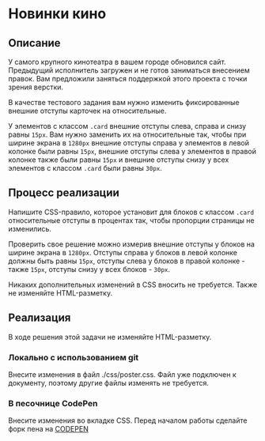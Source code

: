 ﻿# Новинки кино

## Описание
У самого крупного кинотеатра в вашем городе обновился сайт. Предыдущий исполнитель загружен и не готов заниматься внесением правок. Вам предложили заняться поддержкой этого проекта с точки зрения верстки.

В качестве тестового задания вам нужно изменить фиксированные внешние отступы карточек на относительные.

У элементов с классом `.card` внешние отступы слева, справа и снизу равны `15px`. Вам нужно заменить их на относительные так, чтобы при ширине экрана в `1280px` внешние отступы справа у элементов в левой колонке были равны `15px`, внешние отступы слева у элементов в правой колонке также были равны `15px` и внешние отступы снизу у всех элементов  с классом `.card` были равны `30px`.

## Процесс реализации
Напишите CSS-правило, которое установит для блоков с классом `.card` относительные отступы в процентах так, чтобы пропорции страницы не изменились.

Проверить свое решение можно измерив внешние отступы у блоков на ширине экрана в `1280px`. Отступы справа у блоков в левой колонке должны быть равны `15px`, отступы слева у блоков в правой колонке - также `15px`, отступы снизу у всех блоков - `30px`.

Никаких дополнительных изменений в CSS вносить не требуется. Также не изменяйте HTML-разметку.

## Реализация
В ходе решения этой задачи не изменяйте HTML-разметку.

### Локально с использованием git

Внесите изменения в файл ./css/poster.css. Файл уже подключен к документу, поэтому другие файлы изменять не требуется.

### В песочнице CodePen

Внесите изменения во вкладке CSS. Перед началом работы сделайте форк пена на [CODEPEN](https://codepen.io/P-Trofimov/pen/zEQKqG)
